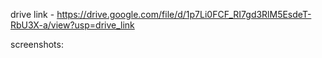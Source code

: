 
drive link - https://drive.google.com/file/d/1p7Li0FCF_RI7gd3RlM5EsdeT-RbU3X-a/view?usp=drive_link

screenshots: 


